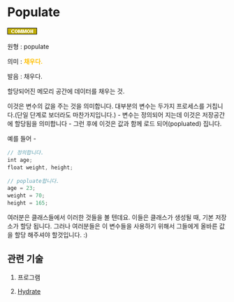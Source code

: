 # Populate
![Common](../2TAT1C/Label_Common.png)

원형 : populate

의미  : <span style="color:#FFBF00; font-weight:bold;">채우다.</span>

발음 : 채우다.

할당되어진 메모리 공간에 데이터를 채우는 것.

이것은 변수의 값을 주는 것을 의미합니다. 대부분의 변수는 두가지 프로세스를 거칩니다.(단일 단계로 보더라도 마찬가지입니다.) - 변수는 정의되어 지는데 이것은 저장공간에 할당됨을 의미합니다 - 그런 후에 이것은 값과 함께 로드 되어(popluated) 집니다.

예를 들어 -
```js
// 정의합니다.
int age;
float weight, height;
```

```js
// popluate합니다.
age = 23;
weight = 70;
height = 165;
```

여러분은 클래스들에서 이러한 것들을 볼 텐데요. 이들은 클래스가 생성될 때, 기본 저장소가 할당 됩니다. 그러나 여러분들은 이 변수들을 사용하기 위해서 그들에게 올바른 값을 할당 해주셔야 할것입니다. :)


## 관련 기술
1. 프로그램

2. [Hydrate](https://github.com/MoonSupport/DICTIONARY/blob/master/H/Hydrate.md)


